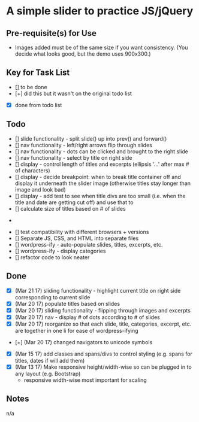 # A simple slider to practice JS/jQuery

## Pre-requisite(s) for Use 
- Images added must be of the same size if you want consistency. (You decide what looks good, but the demo uses 900x300.)


## Key for Task List
- [] to be done
- [+] did this but it wasn't on the original todo list
- [x] done from todo list

## Todo
- [] slide functionality - split slide() up into prev() and forward()
- [] nav functionality - left/right arrows flip through slides
- [] nav functionality - dots can be clicked and brought to the right slide
- [] nav functionality - select by title on right side
- [] display - control length of titles and excerpts (ellipsis '...' after max # of characters)
- [] display - decide breakpoint: when to break title container off and display it underneath the slider image (otherwise titles stay longer than image and look bad)
- [] display - add test to see when title divs are too small (i.e. when the title and date are getting cut off) and use that to 
- [] calculate size of titles based on # of slides
- ~~~[] complete a mockup that looks like finished product, to make sure styles are set~~~
- [] test compatibility with different browsers + versions
- [] Separate JS, CSS, and HTML into separate files
- [] wordpress-ify - auto-populate slides, titles, excerpts, etc.
- [] wordpress-ify - display categories
- [] refactor code to look neater

## Done
- [x] (Mar 21 17) sliding functionality - highlight current title on right side corresponding to current slide
- [x] (Mar 20 17) populate titles based on slides
- [x] (Mar 20 17) sliding functionality - flipping through images and excerpts
- [x] (Mar 20 17) nav - display # of dots according to # of slides
- [x] (Mar 20 17) reorganize so that each slide, title, categories, excerpt, etc. are together in one li for ease of wordpress-ifying
- [+] (Mar 20 17) changed navigators to unicode symbols
- [x] (Mar 15 17) add classes and spans/divs to control styling (e.g. spans for titles, dates if will add them)
- [x] (Mar 13 17) Make responsive height/width-wise so can be plugged in to any layout (e.g. Bootstrap)
	- responsive width-wise most important for scaling

## Notes

n/a